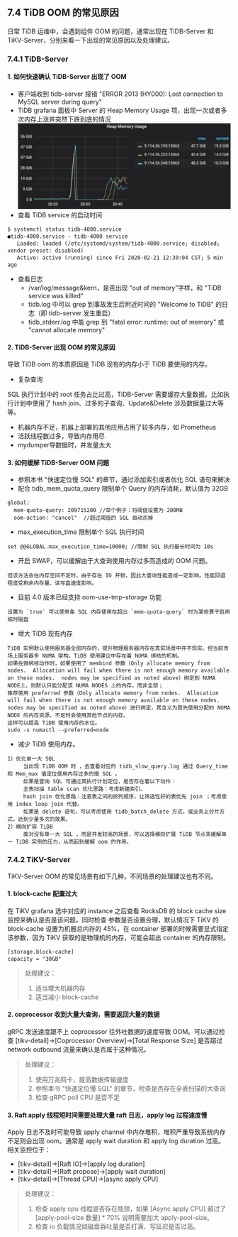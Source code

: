 ## 7.4 TiDB OOM 的常见原因
日常 TiDB 运维中，会遇到组件 OOM 的问题，通常出现在 TiDB-Server 和 TiKV-Server，分别来看一下出现的常见原因以及处理建议。

### 7.4.1 TiDB-Server

#### 1. 如何快速确认 TiDB-Server 出现了 OOM
  * 客户端收到 tidb-server 报错 "ERROR 2013 (HY000): Lost connection to MySQL server during query"
  * TiDB grafana 面板中 Server 的 Heap Memory Usage 项，出现一次或者多次内存上涨并突然下跌到底的情况![图片](/res/session4/chapter7/tidb-oom/oom_example.png)
  * 查看 TiDB service 的启动时间
```
$ systemctl status tidb-4000.service
●tidb-4000.service - tidb-4000 service
   Loaded: loaded (/etc/systemd/system/tidb-4000.service; disabled; vendor preset: disabled)
   Active: active (running) since Fri 2020-02-21 12:30:04 CST; 5 min ago
```
  * 查看日志
    * /var/log/message&kern，是否出现 “out of memory”字样，和 "TiDB service was killed"
    * tidb.log 中可以 grep 到事故发生后附近时间的 "Welcome to TiDB" 的日志（即 tidb-server 发生重启）
    * tidb_stderr.log 中能 grep 到 "fatal error: runtime: out of memory" 或 "cannot allocate memory"

#### 2. TiDB-Server 出现 OOM 的常见原因
导致 TiDB oom 的本质原因是 TiDB 现有的内存小于 TiDB 要使用的内存。

  * 复杂查询

SQL 执行计划中的 root 任务占比过高，TiDB-Server 需要缓存大量数据。比如执行计划中使用了 hash join、过多的子查询、Update&Delete 涉及数据量过大等等。

  * 机器内存不足，机器上部署的其他应用占用了较多内存，如 Prometheus
  * 活跃线程数过多，导致内存用尽
  * mydumper导数据时，并发量太大

#### 3. 如何缓解 TiDB-Server OOM 问题
  * 参照本书 "快速定位慢 SQL" 的章节，通过添加索引或者优化 SQL 语句来解决
  * 配合 tidb_mem_quota_query 限制单个 Query 的内存消耗，默认值为 32GB
```
global:
  mem-quota-query: 209715200 //举个例子：将阈值设置为 200MB
  oom-action: "cancel"  //超过阈值的 SQL 自动杀掉
```
  * max_execution_time 限制单个 SQL 执行时间
```
set @@GLOBAL.max_execution_time=10000; //限制 SQL 执行最长时间为 10s
```
  * 开启 SWAP，可以缓解由于大查询使用内存过多而造成的 OOM 问题。
```
但该方法会在内存空间不足时，由于存在 IO 开销，因此大查询性能造成一定影响。性能回退程度受剩余内存量、读写盘速度影响。
```
  * 目前 4.0 版本已经支持 oom-use-tmp-storage 功能
```
设置为 `true` 可以使单条 SQL 内存使用在超出 `mem-quota-query` 时为某些算子启用临时磁盘
```
  * 增大 TiDB 现有内存
```
TiDB 实例默认使用服务器全部内存的，提升物理服务器内存在真实场景中并不现实。但当前市场上服务器多 NUMA 架构，TiDB 使用建议中存在着 NUMA 绑核的机制。
如果在做绑核动作时，如果使用了 membind 参数（Only allocate memory from nodes.  Allocation will fail when there is not enough memory available on these nodes.  nodes may be specified as noted above）绑定到 NUMA NODE上，则默认只能分配该 NUMA NODES 上的内存，而非全部；
推荐使用 preferred 参数（Only allocate memory from nodes.  Allocation will fail when there is not enough memory available on these nodes.  nodes may be specified as noted above）进行绑定，其含义为首先使用分配的 NUMA NODE 的内存资源，不足时会使用其他节点的内存。
这样可以提高 TiDB 使用内存的水位。
sudo -s numactl --preferred=node
```

  * 减少 TiDB 使用内存。

```
1）优化单一大 SQL
     当出现 TiDB OOM 时 ，去查看对应的 tidb_slow_query.log 通过 Query_time 和 Mem_max 值定位使用内存过多的慢 SQL 。
     如果是查询 SQL 可通过其执行计划定位，是否存在着以下动作：
     全表扫描 table scan 优化思路：考虑新建索引。
     hash join 优化思路：注意表之间的排列顺序，让筛选性好的表优先 join ；考虑使用 index loop join 代替。
     如果是 delete 语句，可以考虑使用 tidb_batch_delete 方式，或业务上分片方式，达到少量多次的效果。
2）横向扩容 TiDB 
     面对没有单一大 SQL ，而是并发较高的场景，可以选择横向扩展 TiDB 节点来缓解单一 TiDB 实例的压力，从而起到缓解 oom 的作用。
```


### 7.4.2 TiKV-Server
TiKV-Server OOM 的常见场景有如下几种，不同场景的处理建议也有不同。

#### 1. block-cache 配置过大

在 TiKV grafana 选中对应的 instance 之后查看 RocksDB 的 block cache size 监控来确认是否是该问题。同时检查 参数是否设置合理，默认情况下 TiKV 的 block-cache 设置为机器总内存的 45%，在 container 部署的时候需要显式指定该参数，因为 TiKV 获取的是物理机的内存，可能会超出 container 的内存限制。

```
[storage.block-cache]
capacity = "30GB"
```
>处理建议：
>1. 适当增大机器内存
>2. 适当减小 block-cache 

#### 2. coprocessor 收到大量大查询，需要返回大量的数据

gRPC 发送速度跟不上 coprocessor 往外吐数据的速度导致 OOM。可以通过检查 [tikv-detail]->[Coprocessor Overview]->[Total Response Size] 是否超过 network outbound 流量来确认是否属于这种情况。

>处理建议：
>1. 使用万兆网卡，提高数据传输速度
>2. 参照本书 "快速定位慢 SQL" 的章节，检查是否存在全表扫描的大查询
>3. 检查 gRPC poll CPU 是否不足

#### 3. Raft apply 线程短时间需要处理大量 raft 日志，apply log 过程速度慢 

Apply 日志不及时可能导致 apply channel 中内存堆积，堆积严重导致系统内存不足则会出现 oom。通常是 apply wait duration 和 apply log duration 过高。相关监控位于：

  * [tikv-detail]->[Raft IO]->[apply log duration]
  * [tikv-detail]->[Raft propose]->[apply wait duration]
  * [tikv-detail]->[Thread CPU]->[async apply CPU]
>处理建议：
>1. 检查 apply cpu 线程是否存在瓶颈，如果 [Async apply CPU] 超过了 [apply-pool-size 数量] * 70% 说明需要加大 apply-pool-size。
>2. 检查 io 负载情况如磁盘吞吐量是否打满、写延迟是否过高。
